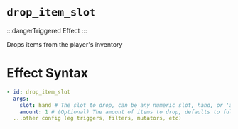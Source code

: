 # `drop_item_slot`
:::dangerTriggered Effect
:::

Drops items from the player's inventory

# Effect Syntax
```yaml
- id: drop_item_slot
  args:
    slot: hand # The slot to drop, can be any numeric slot, hand, or 'any' (Defaults to any)
    amount: 1 # (Optional) The amount of items to drop, defaults to full stack
  ...other config (eg triggers, filters, mutators, etc)
```